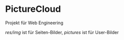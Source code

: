 # PictureCloud
 Projekt für Web Engineering

_res/img_ ist für Seiten-Bilder, _pictures_ ist für User-Bilder

